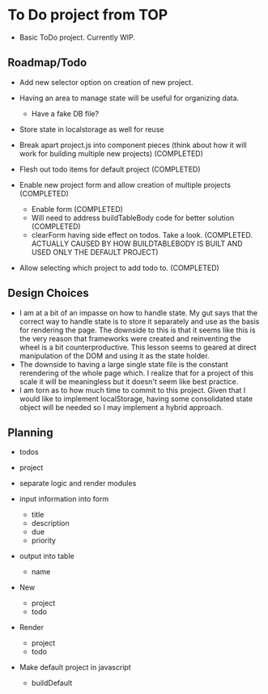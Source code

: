 # To Do project from TOP

- Basic ToDo project. Currently WIP.

## Roadmap/Todo

- Add new selector option on creation of new project.

- Having an area to manage state will be useful for organizing data.

  - Have a fake DB file?

- Store state in localstorage as well for reuse

- Break apart project.js into component pieces (think about how it will work for building multiple new projects) (COMPLETED)
- Flesh out todo items for default project (COMPLETED)
- Enable new project form and allow creation of multiple projects (COMPLETED)

  - Enable form (COMPLETED)
  - Will need to address buildTableBody code for better solution (COMPLETED)
  - clearForm having side effect on todos. Take a look. (COMPLETED. ACTUALLY CAUSED BY HOW BUILDTABLEBODY IS BUILT AND USED ONLY THE DEFAULT PROJECT)

- Allow selecting which project to add todo to. (COMPLETED)

## Design Choices

- I am at a bit of an impasse on how to handle state. My gut says that the correct way to handle state is to store it separately and use as the basis for rendering the page. The downside to this is that it seems like this is the very reason that frameworks were created and reinventing the wheel is a bit counterproductive. This lesson seems to geared at direct manipulation of the DOM and using it as the state holder.
- The downside to having a large single state file is the constant rerendering of the whole page which. I realize that for a project of this scale it will be meaningless but it doesn't seem like best practice.
- I am torn as to how much time to commit to this project. Given that I would like to implement localStorage, having some consolidated state object will be needed so I may implement a hybrid approach.

## Planning

- todos
- project
- separate logic and render modules
- input information into form
  - title
  - description
  - due
  - priority
- output into table
  - name
- New
  - project
  - todo
- Render

  - project
  - todo

- Make default project in javascript
  - buildDefault
